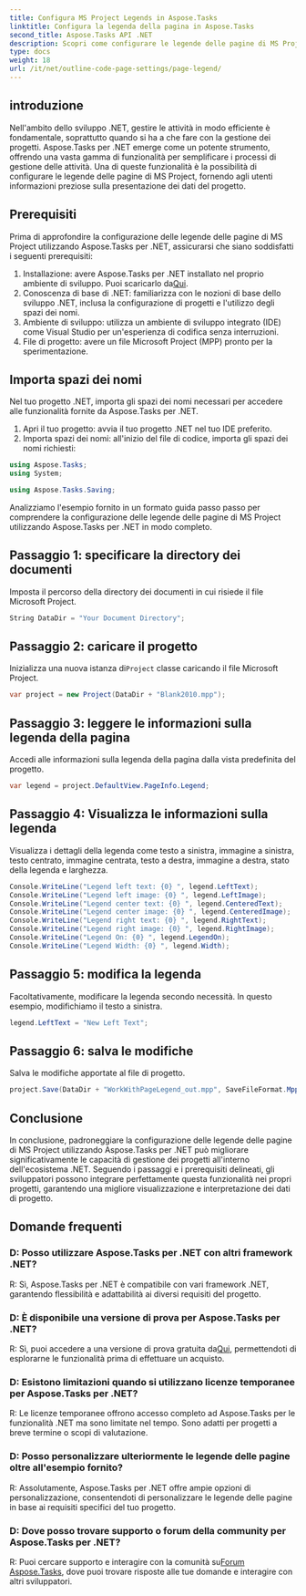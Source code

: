 ```yaml
---
title: Configura MS Project Legends in Aspose.Tasks
linktitle: Configura la legenda della pagina in Aspose.Tasks
second_title: Aspose.Tasks API .NET
description: Scopri come configurare le legende delle pagine di MS Project in .NET utilizzando Aspose.Tasks per una gestione efficiente dei progetti. Guida passo passo fornita.
type: docs
weight: 18
url: /it/net/outline-code-page-settings/page-legend/
---
```

## introduzione
Nell'ambito dello sviluppo .NET, gestire le attività in modo efficiente è fondamentale, soprattutto quando si ha a che fare con la gestione dei progetti. Aspose.Tasks per .NET emerge come un potente strumento, offrendo una vasta gamma di funzionalità per semplificare i processi di gestione delle attività. Una di queste funzionalità è la possibilità di configurare le legende delle pagine di MS Project, fornendo agli utenti informazioni preziose sulla presentazione dei dati del progetto.
## Prerequisiti
Prima di approfondire la configurazione delle legende delle pagine di MS Project utilizzando Aspose.Tasks per .NET, assicurarsi che siano soddisfatti i seguenti prerequisiti:
1.  Installazione: avere Aspose.Tasks per .NET installato nel proprio ambiente di sviluppo. Puoi scaricarlo da[Qui](https://releases.aspose.com/tasks/net/).
2. Conoscenza di base di .NET: familiarizza con le nozioni di base dello sviluppo .NET, inclusa la configurazione di progetti e l'utilizzo degli spazi dei nomi.
3. Ambiente di sviluppo: utilizza un ambiente di sviluppo integrato (IDE) come Visual Studio per un'esperienza di codifica senza interruzioni.
4. File di progetto: avere un file Microsoft Project (MPP) pronto per la sperimentazione.

## Importa spazi dei nomi
Nel tuo progetto .NET, importa gli spazi dei nomi necessari per accedere alle funzionalità fornite da Aspose.Tasks per .NET.
1. Apri il tuo progetto: avvia il tuo progetto .NET nel tuo IDE preferito.
2. Importa spazi dei nomi: all'inizio del file di codice, importa gli spazi dei nomi richiesti:
```csharp
using Aspose.Tasks;
using System;

using Aspose.Tasks.Saving;
```
Analizziamo l'esempio fornito in un formato guida passo passo per comprendere la configurazione delle legende delle pagine di MS Project utilizzando Aspose.Tasks per .NET in modo completo.

## Passaggio 1: specificare la directory dei documenti
Imposta il percorso della directory dei documenti in cui risiede il file Microsoft Project.

```csharp
String DataDir = "Your Document Directory";
```
## Passaggio 2: caricare il progetto
 Inizializza una nuova istanza di`Project` classe caricando il file Microsoft Project.

```csharp
var project = new Project(DataDir + "Blank2010.mpp");
```
## Passaggio 3: leggere le informazioni sulla legenda della pagina
Accedi alle informazioni sulla legenda della pagina dalla vista predefinita del progetto.

```csharp
var legend = project.DefaultView.PageInfo.Legend;
```
## Passaggio 4: Visualizza le informazioni sulla legenda
Visualizza i dettagli della legenda come testo a sinistra, immagine a sinistra, testo centrato, immagine centrata, testo a destra, immagine a destra, stato della legenda e larghezza.

```csharp
Console.WriteLine("Legend left text: {0} ", legend.LeftText);
Console.WriteLine("Legend left image: {0} ", legend.LeftImage);
Console.WriteLine("Legend center text: {0} ", legend.CenteredText);
Console.WriteLine("Legend center image: {0} ", legend.CenteredImage);
Console.WriteLine("Legend right text: {0} ", legend.RightText);
Console.WriteLine("Legend right image: {0} ", legend.RightImage);
Console.WriteLine("Legend On: {0} ", legend.LegendOn);
Console.WriteLine("Legend Width: {0} ", legend.Width);
```
## Passaggio 5: modifica la legenda
Facoltativamente, modificare la legenda secondo necessità. In questo esempio, modifichiamo il testo a sinistra.

```csharp
legend.LeftText = "New Left Text";
```
## Passaggio 6: salva le modifiche
Salva le modifiche apportate al file di progetto.

```csharp
project.Save(DataDir + "WorkWithPageLegend_out.mpp", SaveFileFormat.Mpp);
```

## Conclusione
In conclusione, padroneggiare la configurazione delle legende delle pagine di MS Project utilizzando Aspose.Tasks per .NET può migliorare significativamente le capacità di gestione dei progetti all'interno dell'ecosistema .NET. Seguendo i passaggi e i prerequisiti delineati, gli sviluppatori possono integrare perfettamente questa funzionalità nei propri progetti, garantendo una migliore visualizzazione e interpretazione dei dati di progetto.
## Domande frequenti
### D: Posso utilizzare Aspose.Tasks per .NET con altri framework .NET?
R: Sì, Aspose.Tasks per .NET è compatibile con vari framework .NET, garantendo flessibilità e adattabilità ai diversi requisiti del progetto.
### D: È disponibile una versione di prova per Aspose.Tasks per .NET?
 R: Sì, puoi accedere a una versione di prova gratuita da[Qui](https://releases.aspose.com/), permettendoti di esplorarne le funzionalità prima di effettuare un acquisto.
### D: Esistono limitazioni quando si utilizzano licenze temporanee per Aspose.Tasks per .NET?
R: Le licenze temporanee offrono accesso completo ad Aspose.Tasks per le funzionalità .NET ma sono limitate nel tempo. Sono adatti per progetti a breve termine o scopi di valutazione.
### D: Posso personalizzare ulteriormente le legende delle pagine oltre all'esempio fornito?
R: Assolutamente, Aspose.Tasks per .NET offre ampie opzioni di personalizzazione, consentendoti di personalizzare le legende delle pagine in base ai requisiti specifici del tuo progetto.
### D: Dove posso trovare supporto o forum della community per Aspose.Tasks per .NET?
 R: Puoi cercare supporto e interagire con la comunità su[Forum Aspose.Tasks](https://forum.aspose.com/c/tasks/15), dove puoi trovare risposte alle tue domande e interagire con altri sviluppatori.